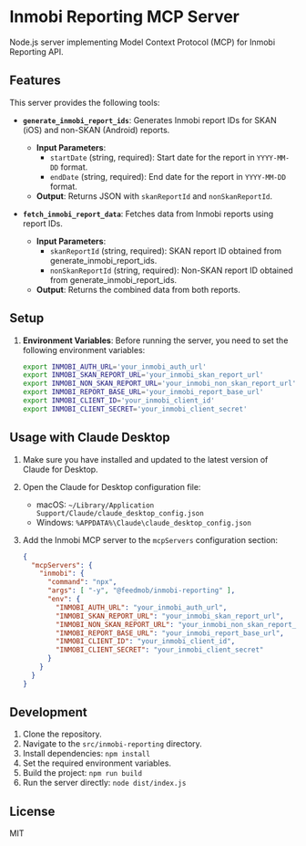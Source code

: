 # Inmobi Reporting MCP Server

Node.js server implementing Model Context Protocol (MCP) for Inmobi Reporting API.

## Features

This server provides the following tools:

*   **`generate_inmobi_report_ids`**: Generates Inmobi report IDs for SKAN (iOS) and non-SKAN (Android) reports.
    *   **Input Parameters**:
        *   `startDate` (string, required): Start date for the report in `YYYY-MM-DD` format.
        *   `endDate` (string, required): End date for the report in `YYYY-MM-DD` format.
    *   **Output**: Returns JSON with `skanReportId` and `nonSkanReportId`.

*   **`fetch_inmobi_report_data`**: Fetches data from Inmobi reports using report IDs.
    *   **Input Parameters**:
        *   `skanReportId` (string, required): SKAN report ID obtained from generate_inmobi_report_ids.
        *   `nonSkanReportId` (string, required): Non-SKAN report ID obtained from generate_inmobi_report_ids.
    *   **Output**: Returns the combined data from both reports.

## Setup

1.  **Environment Variables**: Before running the server, you need to set the following environment variables:

    ```bash
    export INMOBI_AUTH_URL='your_inmobi_auth_url'
    export INMOBI_SKAN_REPORT_URL='your_inmobi_skan_report_url'
    export INMOBI_NON_SKAN_REPORT_URL='your_inmobi_non_skan_report_url'
    export INMOBI_REPORT_BASE_URL='your_inmobi_report_base_url'
    export INMOBI_CLIENT_ID='your_inmobi_client_id'
    export INMOBI_CLIENT_SECRET='your_inmobi_client_secret'
    ```

## Usage with Claude Desktop

1.  Make sure you have installed and updated to the latest version of Claude for Desktop.
2.  Open the Claude for Desktop configuration file:
    *   macOS: `~/Library/Application Support/Claude/claude_desktop_config.json`
    *   Windows: `%APPDATA%\Claude\claude_desktop_config.json`
3.  Add the Inmobi MCP server to the `mcpServers` configuration section:

    ```json
    {
      "mcpServers": {
        "inmobi": {
          "command": "npx",
          "args": [ "-y", "@feedmob/inmobi-reporting" ],
          "env": {
            "INMOBI_AUTH_URL": "your_inmobi_auth_url",
            "INMOBI_SKAN_REPORT_URL": "your_inmobi_skan_report_url",
            "INMOBI_NON_SKAN_REPORT_URL": "your_inmobi_non_skan_report_url",
            "INMOBI_REPORT_BASE_URL": "your_inmobi_report_base_url",
            "INMOBI_CLIENT_ID": "your_inmobi_client_id",
            "INMOBI_CLIENT_SECRET": "your_inmobi_client_secret"
          }
        }
      }
    }
    ```

## Development

1.  Clone the repository.
2.  Navigate to the `src/inmobi-reporting` directory.
3.  Install dependencies: `npm install`
4.  Set the required environment variables.
5.  Build the project: `npm run build`
6.  Run the server directly: `node dist/index.js`

## License

MIT
